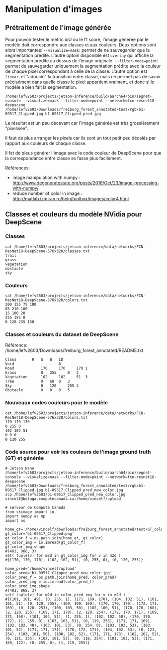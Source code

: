 # Manipulation d'images

## Prétraitement de l'image générée

Pour pouvoir tester le metric ioU ou le f1 score, l'image générée par le modèle doit correspondre aux classes et aux couleurs. Deux options sont alors importantes: 
`--visualize=mask`: permet de ne sauvegarder que la segmentation prédite. L'autre optoin disponible est `overlay` qui affiche la segmentation prédite au dessus de l'image originale. 
`--filter-mode=point`: permet de sauvegarder uniquement la segmentation prédite avec la couleur de chaque pixel correspondant à celle de la classe. L'autre option est `linear`, et "adoucie" la transition entre classe, mais ne permet pas de savoir précisément dans quelle classe le pixel appartient vraiment, et donc si le modèle a bien fait la segmentation. 

```
/home/lefv2603/projects/jetson-inference/build/aarch64/bin/segnet-console --visualize=mask --filter-mode=point --network=fcn-resnet18-deepscene /home/lefv2603/Downloads/freiburg_forest_annotated/test/rgb/b1-09517_Clipped.jpg b1-09517_Clipped_pred.jpg
```

Le résultat est un peu décevant car l'image générée est très grossièrement "pixelisée". 

Il faut de plus arranger les pixels car ils sont un tout petit peu décalés par rapport aux couleurs de chaque classe. 

Il fat de pleus générer l'image avec le code couleur de DeepScene pour que la correspondance entre classe se fasse plus facilement. 

Références:
- image manipulation with numpy :  <http://www.degeneratestate.org/posts/2016/Oct/23/image-processing-with-numpy/>
- reduce number of color in image : <http://matlab.izmiran.ru/help/toolbox/images/color4.html>

## Classes et couleurs du modèle NVidia pour DeepScene
### Classes
```
cat /home/lefv2603/projects/jetson-inference/data/networks/FCN-ResNet18-DeepScene-576x320/classes.txt 
trail
grass
vegetation
obstacle
sky
```

### Couleurs
```
cat /home/lefv2603/projects/jetson-inference/data/networks/FCN-ResNet18-DeepScene-576x320/colors.txt 
200 155 75 180
85 210 100
15 100 20
255 185 0
0 120 255 150
```

### Classes et couleurs du dataset de DeepScene
Référence: /home/lefv2603/Downloads/freiburg_forest_annotated/README.txt
```
Class		R	G	B	ID
Void		- 	- 	-	0
Road            170 	170 	170	1
Grass           0 	255 	0	2
Vegetation      102 	102 	51	3
Tree            0 	60 	0	3
Sky             0 	120 	255	4
Obstacle        0 	0 	0	5
```

### Nouveaux codes couleurs pour le modèle
```
cat /home/lefv2603/projects/jetson-inference/data/networks/FCN-ResNet18-DeepScene-576x320/colors.txt 
170 170 170
0 255 0
102 102 51
0 0 0
0 120 255
```

### Code source pour voir les couleurs de l'image ground truth (GT) et générée

```
# Jetson Nano
/home/lefv2603/projects/jetson-inference/build/aarch64/bin/segnet-console --visualize=mask --filter-mode=point --network=fcn-resnet18-deepscene /home/lefv2603/Downloads/freiburg_forest_annotated/test/rgb/b1-09517_Clipped.jpg b1-09517_Clipped_pred_new_color.jpg
scp /home/lefv2603/b1-09517_Clipped_pred_new_color.jpg vincelf@beluga.computecanada.ca:/home/vincelf/upload
```
```
# serveur de Compute Canada
from skimage import io
import numpy as np
import os

home_gt='/home/vincelf/downloads/freiburg_forest_annotated/test/GT_color'
gt_color='b1-09517_Clipped.png'
gt_color_f = os.path.join(home_gt, gt_color)
gt_color_img = io.imread(gt_color_f)
gt_color_img.shape
#(481, 868, 3)
set( tuple(v) for m2d in gt_color_img for v in m2d )
#{(170, 170, 170), (102, 102, 51), (0, 255, 0), (0, 120, 255)}

home_pred='/home/vincelf/upload'
color_pred='b1-09517_Clipped_pred_new_color.jpg'
color_pred_f = os.path.join(home_pred, color_pred)
color_pred_img = io.imread(color_pred_f)
color_pred_img.shape
#(481, 868, 3)
set( tuple(v) for m2d in color_pred_img for v in m2d )
#{(101, 101, 49), (0, 255, 1), (171, 169, 170), (104, 102, 51), (101, 101, 51), (0, 120, 255), (169, 169, 169), (170, 170, 170), (172, 171, 169), (0, 120, 253), (100, 103, 50), (102, 100, 51), (170, 170, 168), (2, 120, 255), (169, 171, 170), (2, 120, 254), (172, 170, 171), (169, 171, 168), (101, 104, 51), (1, 255, 1), (102, 102, 50), (170, 170, 172), (1, 255, 0), (103, 103, 51), (0, 119, 255), (171, 171, 169), (102, 102, 48), (103, 101, 53), (0, 254, 0), (103, 103, 53), (103, 101, 52), (171, 171, 171), (170, 172, 171), (104, 102, 53), (0, 121, 254), (103, 101, 50), (100, 102, 52), (171, 171, 173), (102, 102, 52), (0, 121, 255), (102, 101, 53), (0, 118, 254), (101, 103, 53), (171, 169, 172), (0, 255, 0), (1, 119, 255)}
```
